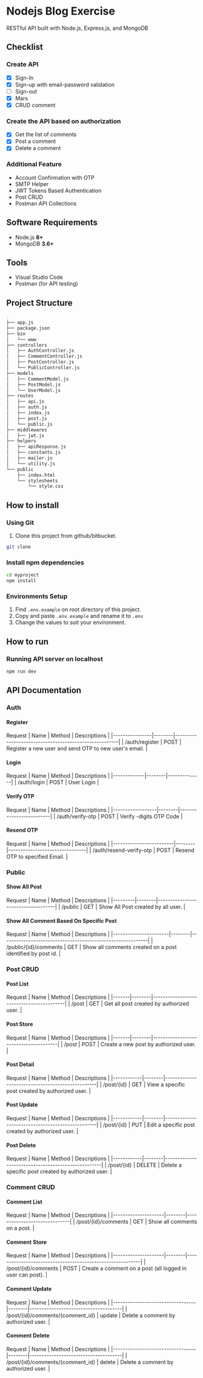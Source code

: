 # Nodejs Blog Exercise

RESTful API built with Node.js, Express.js, and MongoDB


## Checklist

### Create API
- [x] Sign-In
- [x] Sign-up with email-password validation
- [ ] Sign-out
- [x] Mars
- [X] CRUD comment

### Create the API based on authorization
- [x] Get the list of comments
- [x] Post a comment
- [x] Delete a comment

### Additional Feature
- Account Confirmation with OTP
- SMTP Helper
- JWT Tokens Based Authentication
- Post CRUD
- Postman API Collections

## Software Requirements

-   Node.js **8+**
-   MongoDB **3.6+**

## Tools
-   Visual Studio Code
-   Postman (for API testing)

## Project Structure
```sh
.
├── app.js
├── package.json
├── bin
│   └── www
├── controllers
│   ├── AuthController.js
│   ├── CommentController.js
│   ├── PostController.js
│   └── PublicController.js
├── models
│   ├── CommentModel.js
│   ├── PostModel.js
│   └── UserModel.js
├── routes
│   ├── api.js
│   ├── auth.js
│   ├── index.js
│   ├── post.js
│   └── public.js
├── middlewares
│   ├── jwt.js
├── helpers
│   ├── apiResponse.js
│   ├── constants.js
│   ├── mailer.js
│   └── utility.js
└── public
    ├── index.html
    └── stylesheets
        └── style.css
```

## How to install

### Using Git

1.  Clone this project from github/bitbucket.

```bash
git clone 
```

### Install npm dependencies

```bash
cd myproject
npm install
```

### Environments Setup

1.  Find `.env.example` on root directory of this project.
2.  Copy and paste `.env.example` and rename it to `.env`
3.  Change the values to suit your environment.


## How to run

### Running API server on localhost

```bash
npm run dev
```



##  API Documentation

<Auth>
    
### Auth
#### Register

Request
| Name           | Method | Descriptions                                          |
|----------------|--------|-------------------------------------------------------|
| /auth/register |  POST  | Register a new user and send OTP to new user's email. |


#### Login

Request
| Name        | Method | Descriptions |
|-------------|--------|--------------|
| /auth/login |  POST  | User Login   |


#### Verify OTP

Request
| Name             | Method | Descriptions            |
|------------------|--------|-------------------------|
| /auth/verify-otp |  POST  | Verify -digits OTP Code |


#### Resend OTP

Request
| Name                    | Method | Descriptions                   |
|-------------------------|--------|--------------------------------|
| /auth/resend-verify-otp |  POST  | Resend OTP to specified Email. |

</Auth>



### Public
#### Show All Post

Request
| Name    | Method | Descriptions                       |
|---------|--------|------------------------------------|
| /public |   GET  | Show All Post created by all user. |


#### Show All Comment Based On Specific Post

Request
| Name                  | Method | Descriptions                                               |
|-----------------------|--------|------------------------------------------------------------|
| /public/{id}/comments |   GET  | Show all comments created on a post identified by post id. |



### Post CRUD
#### Post List

Request
| Name  | Method | Descriptions                             |
|-------|--------|------------------------------------------|
| /post |   GET  | Get all post created by authorized user. |

#### Post Store

Request
| Name  | Method | Descriptions                          |
|-------|--------|---------------------------------------|
| /post |  POST  | Create a new post by authorized user. |

#### Post Detail

Request
| Name       | Method | Descriptions                                     |
|------------|--------|--------------------------------------------------|
| /post/{id} |   GET  | View a specific post created by authorized user. |

#### Post Update

Request
| Name       | Method | Descriptions                                     |
|------------|--------|--------------------------------------------------|
| /post/{id} |   PUT  | Edit a specific post created by authorized user. |

#### Post Delete

Request
| Name       | Method | Descriptions                                       |
|------------|--------|----------------------------------------------------|
| /post/{id} | DELETE | Delete a specific post created by authorized user. |



### Comment CRUD
#### Comment List

Request
| Name                | Method | Descriptions                 |
|---------------------|--------|------------------------------|
| /post/{id}/comments |   GET  | Show all comments on a post. |

#### Comment Store

Request
| Name                | Method | Descriptions                                              |
|---------------------|--------|-----------------------------------------------------------|
| /post/{id}/comments |  POST  | Create a comment on a post (all logged in user can post). |

#### Comment Update

Request
| Name                             | Method | Descriptions                         |
|----------------------------------|--------|--------------------------------------|
| /post/{id}/comments/{comment_id} | update | Delete a comment by authorized user. |

#### Comment Delete

Request
| Name                             | Method | Descriptions                         |
|----------------------------------|--------|--------------------------------------|
| /post/{id}/comments/{comment_id} | delete | Delete a comment by authorized user. |
